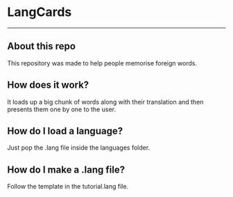 # LangCards

---

## About this repo

This repository was made to help people memorise foreign words.

## How does it work?

It loads up a big chunk of words along with their translation and then presents them one by one to the user.

## How do I load a language?

Just pop the .lang file inside the languages folder.

## How do I make a .lang file?

Follow the template in the tutorial.lang file.
